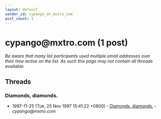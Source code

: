 ```yaml
---
layout: default
sender_id: cypango_at_mxtro_com
post_count: 1
---
```


# cypango<span>@</span>mxtro.com (1 post)

_Be aware that many list participants used multiple email addresses over their time active on the list. As such this page may not contain all threads available._

## Threads

### Diamonds, diamonds.
+ 1997-11-25 (Tue, 25 Nov 1997 15:41:22 +0800) - [Diamonds, diamonds.](/archive/1997/11/6de5c96a317ece8cb258808c9fef640ac03398ffb2d6a3bf95f61e3e13458afb) - _cypango@mxtro.com_

